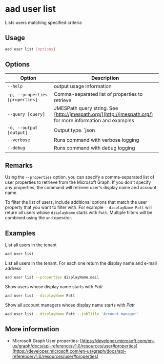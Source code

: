 # aad user list

Lists users matching specified criteria

## Usage

```sh
aad user list [options]
```

## Options

Option|Description
------|-----------
`--help`|output usage information
`-p, --properties [properties]`|Comma-separated list of properties to retrieve
`--query [query]`|JMESPath query string. See [http://jmespath.org/](http://jmespath.org/) for more information and examples
`-o, --output [output]`|Output type. `json|text`. Default `text`
`--verbose`|Runs command with verbose logging
`--debug`|Runs command with debug logging

## Remarks

Using the `--properties` option, you can specify a comma-separated list of user properties to retrieve from the Microsoft Graph. If you don't specify any properties, the command will retrieve user's display name and account name.

To filter the list of users, include additional options that match the user property that you want to filter with. For example `--displayName Patt` will return all users whose `displayName` starts with `Patt`. Multiple filters will be combined using the `and` operator.

## Examples

List all users in the tenant

```sh
aad user list
```

List all users in the tenant. For each one return the display name and e-mail address

```sh
aad user list --properties displayName,mail
```

Show users whose display name starts with _Patt_

```sh
aad user list --displayName Patt
```

Show all account managers whose display name starts with _Patt_

```sh
aad user list --displayName Patt --jobTitle 'Account manager'
```

## More information

- Microsoft Graph User properties: [https://developer.microsoft.com/en-us/graph/docs/api-reference/v1.0/resources/user#properties](https://developer.microsoft.com/en-us/graph/docs/api-reference/v1.0/resources/user#properties)